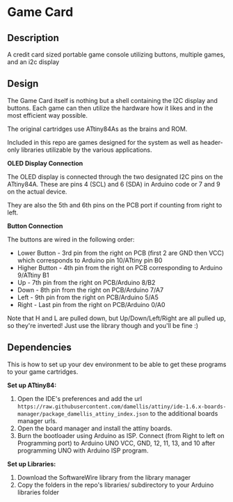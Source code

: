 # Game Card

## Description

A credit card sized portable game console utilizing buttons, multiple games, and an i2c display

## Design

The Game Card itself is nothing but a shell containing the I2C display and buttons.
Each game can then utilize the hardware how it likes and in the most efficient way possible.

The original cartridges use ATtiny84As as the brains and ROM.

Included in this repo are games designed for the system as well as header-only libraries utilizable by the various applications.

__OLED Display Connection__

The OLED display is connected through the two designated I2C pins on the ATtiny84A.
These are pins 4 (SCL) and 6 (SDA) in Arduino code or 7 and 9 on the actual device.

They are also the 5th and 6th pins on the PCB port if counting from right to left.

__Button Connection__

The buttons are wired in the following order:
 - Lower Button - 3rd pin from the right on PCB (first 2 are GND then VCC) which corresponds to Arduino pin 10/ATtiny pin B0
 - Higher Button - 4th pin from the right on PCB corresponding to Arduino 9/ATtiny B1
 - Up - 7th pin from the right on PCB/Arduino 8/B2
 - Down - 8th pin from the right on PCB/Arduino 7/A7
 - Left - 9th pin from the right on PCB/Arduino 5/A5
 - Right - Last pin from the right on PCB/Arduino 0/A0

Note that H and L are pulled down, but Up/Down/Left/Right are all pulled up, so they're inverted!
Just use the library though and you'll be fine :)

## Dependencies

This is how to set up your dev environment to be able to get these programs to your game cartridges.

__Set up ATtiny84:__

1) Open the IDE's preferences and add the url `https://raw.githubusercontent.com/damellis/attiny/ide-1.6.x-boards-manager/package_damellis_attiny_index.json` to the additional boards manager urls.
2) Open the board manager and install the attiny boards.
3) Burn the bootloader using Arduino as ISP. Connect (from Right to left on Programming port) to Arduino UNO VCC, GND, 12, 11, 13, and 10 after programming UNO with Arduino ISP program.

__Set up Libraries:__

1) Download the SoftwareWire library from the library manager
2) Copy the folders in the repo's libraries/ subdirectory to your Arduino libraries folder
